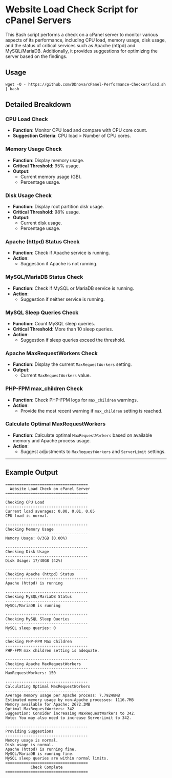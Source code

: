 # Website Load Check Script for cPanel Servers

This Bash script performs a check on a cPanel server to monitor various aspects of its performance, including CPU load, memory usage, disk usage, and the status of critical services such as Apache (httpd) and MySQL/MariaDB. Additionally, it provides suggestions for optimizing the server based on the findings.

## Usage
```shell
wget -O - https://github.com/DDnova/cPanel-Performance-Checker/load.sh | bash
```

## Detailed Breakdown

### CPU Load Check

- **Function**: Monitor CPU load and compare with CPU core count.
- **Suggestion Criteria**: CPU load > Number of CPU cores.

### Memory Usage Check

- **Function**: Display memory usage.
- **Critical Threshold**: 95% usage.
- **Output**: 
  - Current memory usage (GB).
  - Percentage usage.

### Disk Usage Check

- **Function**: Display root partition disk usage.
- **Critical Threshold**: 98% usage.
- **Output**: 
  - Current disk usage.
  - Percentage usage.

### Apache (httpd) Status Check

- **Function**: Check if Apache service is running.
- **Action**: 
  - Suggestion if Apache is not running.

### MySQL/MariaDB Status Check

- **Function**: Check if MySQL or MariaDB service is running.
- **Action**: 
  - Suggestion if neither service is running.

### MySQL Sleep Queries Check

- **Function**: Count MySQL sleep queries.
- **Critical Threshold**: More than 10 sleep queries.
- **Action**: 
  - Suggestion if sleep queries exceed the threshold.

### Apache MaxRequestWorkers Check

- **Function**: Display the current `MaxRequestWorkers` setting.
- **Output**: 
  - Current `MaxRequestWorkers` value.

### PHP-FPM max_children Check

- **Function**: Check PHP-FPM logs for `max_children` warnings.
- **Action**: 
  - Provide the most recent warning if `max_children` setting is reached.

### Calculate Optimal MaxRequestWorkers

- **Function**: Calculate optimal `MaxRequestWorkers` based on available memory and Apache process usage.
- **Action**: 
  - Suggest adjustments to `MaxRequestWorkers` and `ServerLimit` settings.

---

## Example Output

```shell
====================================
  Website Load Check on cPanel Server
====================================
------------------------------------
Checking CPU Load
------------------------------------
Current load averages: 0.00, 0.01, 0.05
CPU load is normal.

------------------------------------
Checking Memory Usage
------------------------------------
Memory Usage: 0/3GB (0.00%)

------------------------------------
Checking Disk Usage
------------------------------------
Disk Usage: 17/40GB (42%)

------------------------------------
Checking Apache (httpd) Status
------------------------------------
Apache (httpd) is running

------------------------------------
Checking MySQL/MariaDB Status
------------------------------------
MySQL/MariaDB is running

------------------------------------
Checking MySQL Sleep Queries
------------------------------------
MySQL sleep queries: 0

------------------------------------
Checking PHP-FPM Max Children
------------------------------------
PHP-FPM max children setting is adequate.

------------------------------------
Checking Apache MaxRequestWorkers
------------------------------------
MaxRequestWorkers: 150

------------------------------------
Calculating Optimal MaxRequestWorkers
------------------------------------
Average memory usage per Apache process: 7.79248MB
Estimated memory usage by non-Apache processes: 1116.7MB
Memory available for Apache: 2672.3MB
Optimal MaxRequestWorkers: 342
Suggestion: Consider increasing MaxRequestWorkers to 342.
Note: You may also need to increase ServerLimit to 342.

------------------------------------
Providing Suggestions
------------------------------------
Memory usage is normal.
Disk usage is normal.
Apache (httpd) is running fine.
MySQL/MariaDB is running fine.
MySQL sleep queries are within normal limits.
====================================
           Check Complete
====================================
